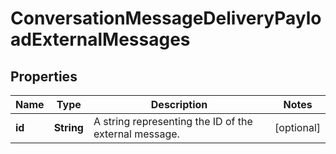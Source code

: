 

# ConversationMessageDeliveryPayloadExternalMessages

## Properties

Name | Type | Description | Notes
------------ | ------------- | ------------- | -------------
**id** | **String** | A string representing the ID of the external message. |  [optional]



